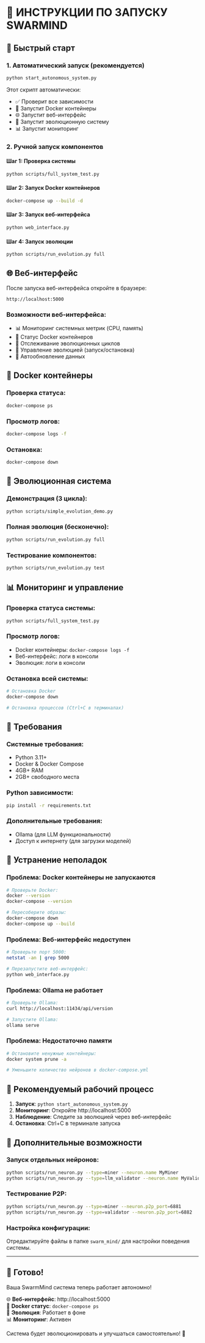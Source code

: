 # 🚀 ИНСТРУКЦИИ ПО ЗАПУСКУ SWARMIND

## 🎯 Быстрый старт

### 1. Автоматический запуск (рекомендуется)
```bash
python start_autonomous_system.py
```

Этот скрипт автоматически:
- ✅ Проверит все зависимости
- 🐳 Запустит Docker контейнеры
- 🌐 Запустит веб-интерфейс
- 🧬 Запустит эволюционную систему
- 📊 Запустит мониторинг

### 2. Ручной запуск компонентов

#### Шаг 1: Проверка системы
```bash
python scripts/full_system_test.py
```

#### Шаг 2: Запуск Docker контейнеров
```bash
docker-compose up --build -d
```

#### Шаг 3: Запуск веб-интерфейса
```bash
python web_interface.py
```

#### Шаг 4: Запуск эволюции
```bash
python scripts/run_evolution.py full
```

## 🌐 Веб-интерфейс

После запуска веб-интерфейса откройте в браузере:
```
http://localhost:5000
```

### Возможности веб-интерфейса:
- 📊 Мониторинг системных метрик (CPU, память)
- 🐳 Статус Docker контейнеров
- 🧬 Отслеживание эволюционных циклов
- 🚀 Управление эволюцией (запуск/остановка)
- 🔄 Автообновление данных

## 🐳 Docker контейнеры

### Проверка статуса:
```bash
docker-compose ps
```

### Просмотр логов:
```bash
docker-compose logs -f
```

### Остановка:
```bash
docker-compose down
```

## 🧬 Эволюционная система

### Демонстрация (3 цикла):
```bash
python scripts/simple_evolution_demo.py
```

### Полная эволюция (бесконечно):
```bash
python scripts/run_evolution.py full
```

### Тестирование компонентов:
```bash
python scripts/run_evolution.py test
```

## 📊 Мониторинг и управление

### Проверка статуса системы:
```bash
python scripts/full_system_test.py
```

### Просмотр логов:
- Docker контейнеры: `docker-compose logs -f`
- Веб-интерфейс: логи в консоли
- Эволюция: логи в консоли

### Остановка всей системы:
```bash
# Остановка Docker
docker-compose down

# Остановка процессов (Ctrl+C в терминалах)
```

## 🔧 Требования

### Системные требования:
- Python 3.11+
- Docker & Docker Compose
- 4GB+ RAM
- 2GB+ свободного места

### Python зависимости:
```bash
pip install -r requirements.txt
```

### Дополнительные требования:
- Ollama (для LLM функциональности)
- Доступ к интернету (для загрузки моделей)

## 🚨 Устранение неполадок

### Проблема: Docker контейнеры не запускаются
```bash
# Проверьте Docker:
docker --version
docker-compose --version

# Пересоберите образы:
docker-compose down
docker-compose up --build
```

### Проблема: Веб-интерфейс недоступен
```bash
# Проверьте порт 5000:
netstat -an | grep 5000

# Перезапустите веб-интерфейс:
python web_interface.py
```

### Проблема: Ollama не работает
```bash
# Проверьте Ollama:
curl http://localhost:11434/api/version

# Запустите Ollama:
ollama serve
```

### Проблема: Недостаточно памяти
```bash
# Остановите ненужные контейнеры:
docker system prune -a

# Уменьшите количество нейронов в docker-compose.yml
```

## 🎯 Рекомендуемый рабочий процесс

1. **Запуск**: `python start_autonomous_system.py`
2. **Мониторинг**: Откройте http://localhost:5000
3. **Наблюдение**: Следите за эволюцией через веб-интерфейс
4. **Остановка**: Ctrl+C в терминале запуска

## 🌟 Дополнительные возможности

### Запуск отдельных нейронов:
```bash
python scripts/run_neuron.py --type=miner --neuron.name MyMiner
python scripts/run_neuron.py --type=llm_validator --neuron.name MyValidator
```

### Тестирование P2P:
```bash
python scripts/run_neuron.py --type=miner --neuron.p2p_port=6881
python scripts/run_neuron.py --type=validator --neuron.p2p_port=6882
```

### Настройка конфигурации:
Отредактируйте файлы в папке `swarm_mind/` для настройки поведения системы.

---

## 🎉 Готово!

Ваша SwarmMind система теперь работает автономно! 

🌐 **Веб-интерфейс**: http://localhost:5000  
🐳 **Docker статус**: `docker-compose ps`  
🧬 **Эволюция**: Работает в фоне  
📊 **Мониторинг**: Активен  

Система будет эволюционировать и улучшаться самостоятельно! 🚀 
